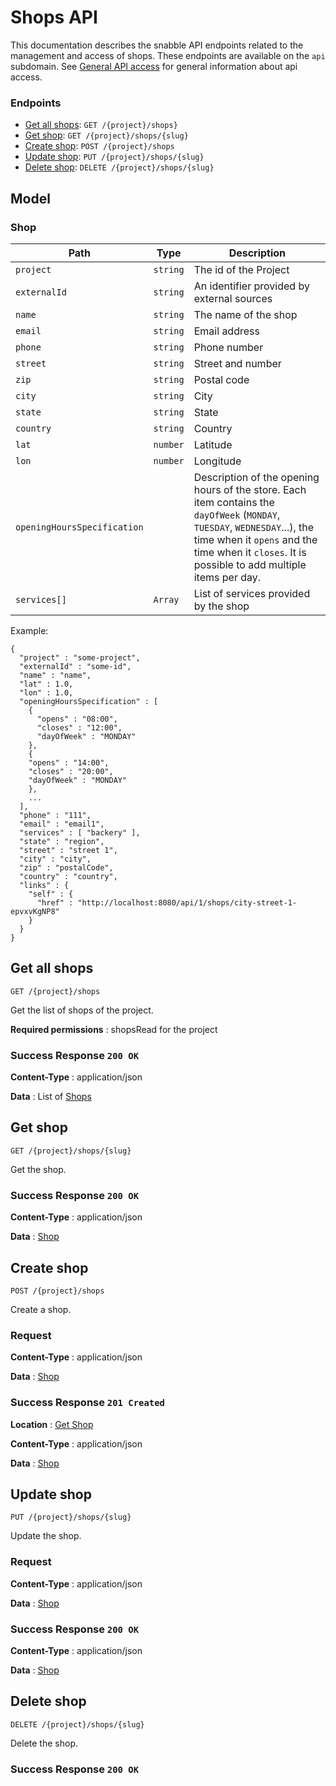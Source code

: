 # Shops API

This documentation describes the snabble API endpoints related to the
management and access of shops. These endpoints are available on the
`api` subdomain. See [General API access](api_general.md) for general
information about api access.

### Endpoints

* [Get all shops](#get-get-shops): `GET /{project}/shops}`
* [Get shop](#get-get-shop): `GET /{project}/shops/{slug}`
* [Create shop](#create-shop): `POST /{project}/shops`
* [Update shop](#update-shop): `PUT /{project}/shops/{slug}`
* [Delete shop](#delete-shop): `DELETE /{project}/shops/{slug}`

## Model

### Shop

| Path                        | Type     | Description                                                        |
|-----------------------------|----------|--------------------------------------------------------------------|
| `project`                   | `string` | The id of the Project                                              |
| `externalId`                | `string` | An identifier provided by external sources                         |
| `name`                      | `string` | The name of the shop                                               |
| `email`                     | `string` | Email address                                                      |
| `phone`                     | `string` | Phone number                                                       |
| `street`                    | `string` | Street and number                                                  |
| `zip`                       | `string` | Postal code                                                        |
| `city`                      | `string` | City                                                               |
| `state`                     | `string` | State                                                              |
| `country`                   | `string` | Country                                                            |
| `lat`                       | `number` | Latitude                                                           |
| `lon`                       | `number` | Longitude                                                          |
| `openingHoursSpecification` |          | Description of the opening hours of the store. Each item contains the `dayOfWeek` (`MONDAY`, `TUESDAY`, `WEDNESDAY`...), the time when it `opens` and the time when it `closes`. It is possible to add multiple items per day. |
| `services[]`                | `Array`  | List of services provided by the shop                              |

Example:

```
{
  "project" : "some-project",
  "externalId" : "some-id",
  "name" : "name",
  "lat" : 1.0,
  "lon" : 1.0,
  "openingHoursSpecification" : [
    {
      "opens" : "08:00",
      "closes" : "12:00",
      "dayOfWeek" : "MONDAY"
    },
    {
    "opens" : "14:00",
    "closes" : "20:00",
    "dayOfWeek" : "MONDAY"
    },
    ...
  ],
  "phone" : "111",
  "email" : "email1",
  "services" : [ "backery" ],
  "state" : "region",
  "street" : "street 1",
  "city" : "city",
  "zip" : "postalCode",
  "country" : "country",
  "links" : {
    "self" : {
      "href" : "http://localhost:8080/api/1/shops/city-street-1-epvxvKgNP8"
    }
  }
}
```

## Get all shops
`GET /{project}/shops`

Get the list of shops of the project.

**Required permissions** : shopsRead for the project

### Success Response `200 OK`

**Content-Type** : application/json

**Data** : List of [Shops](#shop)

## Get shop
`GET /{project}/shops/{slug}`

Get the shop.

### Success Response `200 OK`

**Content-Type** : application/json

**Data** : [Shop](#shop)

## Create shop
`POST /{project}/shops`

Create a shop.

### Request

**Content-Type** : application/json

**Data** : [Shop](#shop)

### Success Response `201 Created`

**Location** : [Get Shop](#get-shop)

**Content-Type** : application/json

**Data** : [Shop](#shop)


## Update shop
`PUT /{project}/shops/{slug}`

Update the shop.

### Request

**Content-Type** : application/json

**Data** : [Shop](#shop)

### Success Response `200 OK`

**Content-Type** : application/json

**Data** : [Shop](#shop)


## Delete shop
`DELETE /{project}/shops/{slug}`

Delete the shop.

### Success Response `200 OK`
